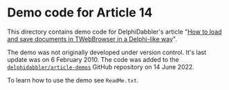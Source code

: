 # Demo code for Article 14

This directory contains demo code for DelphiDabbler's article "[How to load and save documents in TWebBrowser in a Delphi-like way](https://delphidabbler.com/articles/article-14)".

The demo was not originally developed under version control. It's last update was on 6 February 2010. The code was added to the [`delphidabbler/article-demos`](https://github.com/delphidabbler/article-demos) GitHub repository on 14 June 2022.

To learn how to use the demo see `ReadMe.txt`.
